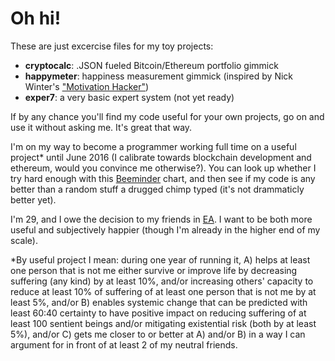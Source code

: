 # Oh hi!
These are just excercise files for my toy projects:

- **cryptocalc**: .JSON fueled Bitcoin/Ethereum portfolio gimmick
- **happymeter**: happiness measurement gimmick (inspired by Nick Winter's ["Motivation Hacker"])
- **exper7**: a very basic expert system (not yet ready)

If by any chance you'll find my code useful for your own projects, go on and use it without asking me. It's great that way.

I'm on my way to become a programmer working full time on a useful project* until June 2016 (I calibrate towards blockchain development and ethereum, would you convince me otherwise?). You can look up whether I try hard enough with this [Beeminder] chart, and then see if my code is any better than a random stuff a drugged chimp typed (it's not drammaticly better yet).

I'm 29, and I owe the decision to my friends in [EA]. I want to be both more useful and subjectively happier (though I'm already in the higher end of my scale).

*By useful project I mean: during one year of running it, A) helps at least one person that is not me either survive or improve life by decreasing suffering (any kind) by at least 10%, and/or increasing others' capacity to reduce at least 10% of suffering of at least one person that is not me by at least 5%, and/or B) enables systemic change that can be predicted with least 60:40 certainty to have positive impact on reducing suffering of at least 100 sentient beings and/or mitigating existential risk (both by at least 5%), and/or C) gets me closer to or better at A) and/or B) in a way I can argument for in front of at least 2 of my neutral friends.

["Motivation Hacker"]: http://www.nickwinter.net/the-motivation-hacker
[Beeminder]: https://www.beeminder.com/michal_t/goals/code
[EA]: http://www.effectivealtruism.org
